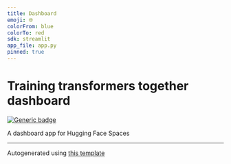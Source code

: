 ```yaml
---
title: Dashboard
emoji: 🌐
colorFrom: blue
colorTo: red
sdk: streamlit
app_file: app.py
pinned: true
---
```



# Training transformers together dashboard

[![Generic badge](https://img.shields.io/badge/🤗-Open%20In%20Spaces-blue.svg)](https://huggingface.co/spaces/training-transformers-together/training-transformers-together-dashboard)

A dashboard app for Hugging Face Spaces

---

Autogenerated using [this template](https://github.com/nateraw/spaces-template)

